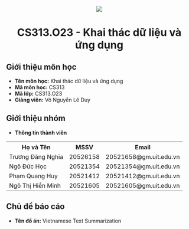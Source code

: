 <p align="center">
   <a href="https://www.uit.edu.vn/">
      <img src="https://i.imgur.com/WmMnSRt.png" border="none">
   </a>
</p>
<h1 align="center">
    CS313.O23 - Khai thác dữ liệu và ứng dụng
</h1>

<h2>
   Giới thiệu môn học   
</h2>

- **Tên môn học:** Khai thác dữ liệu và ứng dụng
- **Mã môn học:** CS313
- **Mã lớp:** CS313.O23
- **Giảng viên:** Võ Nguyễn Lê Duy

<h2>
   Giới thiệu nhóm
</h2>

- **Thông tin thành viên** 

<table align="center">
      <tr>
       <th>Họ và Tên</th>
       <th>MSSV</th>
       <th>Email</th>
      </tr>
      <tr>
       <td>Trương Đăng Nghĩa</td>
       <td>20526158</td>
       <td>20521658@gm.uit.edu.vn</td>  
      </tr>
      <tr>
       <td>Ngô Đức Học</td>
       <td>20521354</td>
       <td>20521354@gm.uit.edu.vn</td>  
      </tr>
      <tr>
       <td>Phạm Quang Huy</td>
       <td>20521412</td>
       <td>20521412@gm.uit.edu.vn</td>  
      </tr>
      <tr>
       <td>Ngô Thị Hiền Minh</td>
       <td>20521605</td>
       <td>20521605@gm.uit.edu.vn</td>  
      </tr>
</table>


<h2>
  Chủ đề báo cáo 
</h2>

- **Tên đồ án:** Vietnamese Text Summarization





